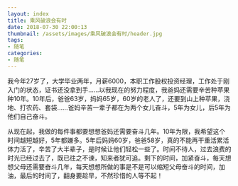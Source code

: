```yaml
---
layout: index
title: 乘风破浪会有时
date: 2018-07-30 22:00:13
thumbnail: /assets/images/乘风破浪会有时/header.jpg
tags:
- 随笔
categories:
- 随笔
---
```


我今年27岁了，大学毕业两年，月薪6000，本职工作股权投资经理，工作处于刚入门的状态，证书还没拿到手……以我现在的努力程度，我爸妈还需要辛苦种苹果种10年。10年后，爸爸63岁，妈妈65岁，60岁的老人了，还要到山上种苹果，浇地、打农药、套袋……爸妈辛苦一辈子都在为两个女儿奋斗，5年为女儿，后5年为他们自己奋斗。

<!-- more -->

从现在起，我做的每件事都要想想爸妈还需要奋斗几年。10年为限，我希望这个时间越短越好，5年都嫌多。5年后妈妈60岁，爸爸58岁，真的不能再干重活累活体力活了，辛苦了大半辈子，是时候让他们轻松一些了。时间不待人，过去浪费的时光已经过去了，既已往之不谏，知来者犹可追。剩下的时间，加紧奋斗，每天想想父母还需要奋斗几年，每天想想所做的事是不是可以缩短父母奋斗的时间，加油，最后的时间了，翻身要趁早，不然珍惜的人等不起！



